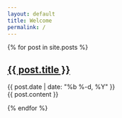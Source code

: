 ```yaml
---
layout: default
title: Welcome
permalink: /
---
```


{% for post in site.posts %}

<article class='post'>
  <h1 class='post-title'>
    <a href="{{ site.path }}{{ post.url }}">
      {{ post.title }}
    </a>
  </h1>
  <div class="post-date">
    {{ post.date | date: "%b %-d, %Y" }}
  </div>
  {{ post.content }}
</article>

{% endfor %}
